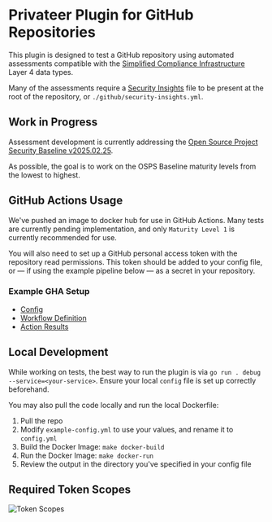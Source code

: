 # Privateer Plugin for GitHub Repositories

This plugin is designed to test a GitHub repository using automated assessments compatible with the [Simplified Compliance Infrastructure](https://github.com/revanite-io/sci) Layer 4 data types.

Many of the assessments require a [Security Insights](https://github.com/ossf/security-insights) file to be present at the root of the repository, or `./github/security-insights.yml`.

## Work in Progress

Assessment development is currently addressing the [Open Source Project Security Baseline v2025.02.25](https://baseline.openssf.org).

As possible, the goal is to work on the OSPS Baseline maturity levels from the lowest to highest.

## GitHub Actions Usage

We've pushed an image to docker hub for use in GitHub Actions. Many tests are currently pending implementation, and only `Maturity Level 1` is currently recommended for use.

You will also need to set up a GitHub personal access token with the repository read permissions. This token should be added to your config file, or — if using the example pipeline below — as a secret in your repository.

### Example GHA Setup

- [Config](https://github.com/privateerproj/.github/blob/main/.github/pvtr-config.yml)
- [Workflow Definition](https://github.com/privateerproj/.github/blob/main/.github/workflows/osps-baseline.yml)
- [Action Results](https://github.com/privateerproj/.github/actions/runs/13691384519/job/38285134201)

## Local Development

While working on tests, the best way to run the plugin is via `go run . debug --service=<your-service>`. Ensure your local `config` file is set up correctly beforehand.

You may also pull the code locally and run the local Dockerfile:

1. Pull the repo
2. Modify `example-config.yml` to use your values, and rename it to `config.yml`
3. Build the Docker Image: `make docker-build`
4. Run the Docker Image: `make docker-run`
5. Review the output in the directory you've specified in your config file

## Required Token Scopes

![Token Scopes](./token-scopes.png)
